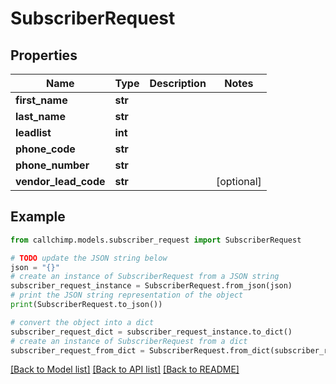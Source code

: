 # SubscriberRequest


## Properties

Name | Type | Description | Notes
------------ | ------------- | ------------- | -------------
**first_name** | **str** |  | 
**last_name** | **str** |  | 
**leadlist** | **int** |  | 
**phone_code** | **str** |  | 
**phone_number** | **str** |  | 
**vendor_lead_code** | **str** |  | [optional] 

## Example

```python
from callchimp.models.subscriber_request import SubscriberRequest

# TODO update the JSON string below
json = "{}"
# create an instance of SubscriberRequest from a JSON string
subscriber_request_instance = SubscriberRequest.from_json(json)
# print the JSON string representation of the object
print(SubscriberRequest.to_json())

# convert the object into a dict
subscriber_request_dict = subscriber_request_instance.to_dict()
# create an instance of SubscriberRequest from a dict
subscriber_request_from_dict = SubscriberRequest.from_dict(subscriber_request_dict)
```
[[Back to Model list]](../README.md#documentation-for-models) [[Back to API list]](../README.md#documentation-for-api-endpoints) [[Back to README]](../README.md)


